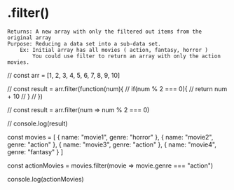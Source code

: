 # .filter()
    Returns: A new array with only the filtered out items from the original array
    Purpose: Reducing a data set into a sub-data set.
        Ex: Initial array has all movies ( action, fantasy, horror )
            You could use filter to return an array with only the action movies.

// const arr = [1, 2, 3, 4, 5, 6, 7, 8, 9, 10]

// const result = arr.filter(function(num){
//     if(num % 2 === 0){
//         return num + 10
//     }
// })

// const result = arr.filter(num => num % 2 === 0)

// console.log(result)



const movies = [
    { name: "movie1", genre: "horror" },
    { name: "movie2", genre: "action" },
    { name: "movie3", genre: "action" },
    { name: "movie4", genre: "fantasy" }
]

const actionMovies = movies.filter(movie => movie.genre === "action")

console.log(actionMovies)